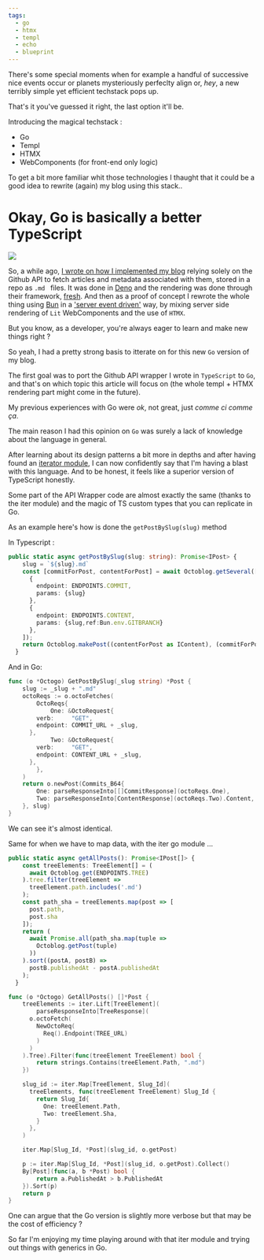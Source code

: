 ```yaml
---
tags:
  - go
  - htmx
  - templ
  - echo
  - blueprint
---
```

There's some special moments when for example a handful of successive nice events occur or planets mysteriously perfeclty align or, *hey*, a new terribly simple yet efficient techstack pops up.

That's it you've guessed it right, the last option it'll be.

Introducing the magical techstack : 
* Go
* Templ
* HTMX
* WebComponents (for front-end only logic)

To get a bit more familiar whit those technologies I thaught that it could be a good idea to rewrite (again) my blog using this stack..

# Okay, Go is basically a better TypeScript
![](https://brtheo.dev/blog-pictures/golang.jpg)

So, a while ago, [I wrote on how I implemented my blog](https://brtheo.dev/blog/blogception) relying solely on the Github API to fetch articles and metadata associated with them, stored in a repo as `.md ` files. It was done in [Deno](https://deno.land) and the rendering was done through their framework, [fresh]([https.sh](https://fresh.deno.dev/)).
And then as a proof of concept I rewrote the whole thing using [Bun](https://bun.sh) in a ['server event driven'](https://github.com/brtheo/ServerWebComponent-htmx-lit-bun-elysia) way, by mixing server side rendering of `Lit` WebComponents and the use of `HTMX`.

But you know, as a developer, you're always eager to learn and make new things right ? 

So yeah, I had a pretty strong basis to itterate on for this new `Go` version of my blog. 

The first goal was to port the Github API wrapper I wrote in `TypeScript` to `Go`, and that's on which topic this article will focus on (the whole templ + HTMX rendering part might come in the future).

My previous experiences with Go were *ok*, not great, just *comme ci comme ça*. 

The main reason I had this opinion on `Go` was surely a lack of knowledge about the language in general. 

After learning about its design patterns a bit more in depths and after having found an [iterator module](https://github.com/BooleanCat/go-functional), I can now confidently say that I'm having a blast with this language. And to be honest, it feels like a superior version of TypeScript honestly.

Some part of the API Wrapper code are almost exactly the same (thanks to the iter module) and the magic of TS custom types that you can replicate in Go.



As an example here's how is done the `getPostBySlug(slug)` method

In Typescript :
```typescript
public static async getPostBySlug(slug: string): Promise<IPost> {
    slug = `${slug}.md`
    const [commitForPost, contentForPost] = await Octoblog.getSeveral([
      {
        endpoint: ENDPOINTS.COMMIT,
        params: {slug}
      },
      {
        endpoint: ENDPOINTS.CONTENT,
        params: {slug,ref:Bun.env.GITBRANCH}
      },
    ]);
    return Octoblog.makePost((contentForPost as IContent), (commitForPost as Array<ICommit>), slug);
  }
```
And in Go:
```go
func (o *Octogo) GetPostBySlug(_slug string) *Post {
	slug := _slug + ".md"
	octoReqs := o.octoFetches(
		OctoReqs{
			One: &OctoRequest{
        verb:     "GET",
        endpoint: COMMIT_URL + _slug,
      },
			Two: &OctoRequest{
        verb:     "GET",
        endpoint: CONTENT_URL + _slug,
      },
		},
	)
	return o.newPost(Commits_B64{
		One: parseResponseInto[[]CommitResponse](octoReqs.One),
		Two: parseResponseInto[ContentResponse](octoReqs.Two).Content,
	}, slug)
}
```

We can see it's almost identical.

Same for when we have to map data, with the iter go module ...

```typescript
public static async getAllPosts(): Promise<IPost[]> {
    const treeElements: TreeElement[] = (
      await Octoblog.get(ENDPOINTS.TREE)
    ).tree.filter(treeElement => 
      treeElement.path.includes('.md')
    );
    const path_sha = treeElements.map(post => [
      post.path, 
      post.sha
    ]);
    return (
      await Promise.all(path_sha.map(tuple => 
        Octoblog.getPost(tuple)
      ))
    ).sort((postA, postB) => 
      postB.publishedAt - postA.publishedAt
    );
  }
```
```go
func (o *Octogo) GetAllPosts() []*Post {
	treeElements := iter.Lift[TreeElement](
		parseResponseInto[TreeResponse](
      o.octoFetch(
        NewOctoReq(
          Req().Endpoint(TREE_URL)
        )
      )
    ).Tree).Filter(func(treeElement TreeElement) bool {
		return strings.Contains(treeElement.Path, ".md")
	})

	slug_id := iter.Map[TreeElement, Slug_Id](
      treeElements, func(treeElement TreeElement) Slug_Id {
        return Slug_Id{
          One: treeElement.Path,
          Two: treeElement.Sha,
        }
	  },
    )

	iter.Map[Slug_Id, *Post](slug_id, o.getPost)

	p := iter.Map[Slug_Id, *Post](slug_id, o.getPost).Collect()
	By[Post](func(a, b *Post) bool {
		return a.PublishedAt > b.PublishedAt
	}).Sort(p)
	return p
}
```

One can argue that the Go version is slightly more verbose but that may be the cost of efficiency ?

So far I'm enjoying my time playing around with that iter module and trying out things with generics in Go.

